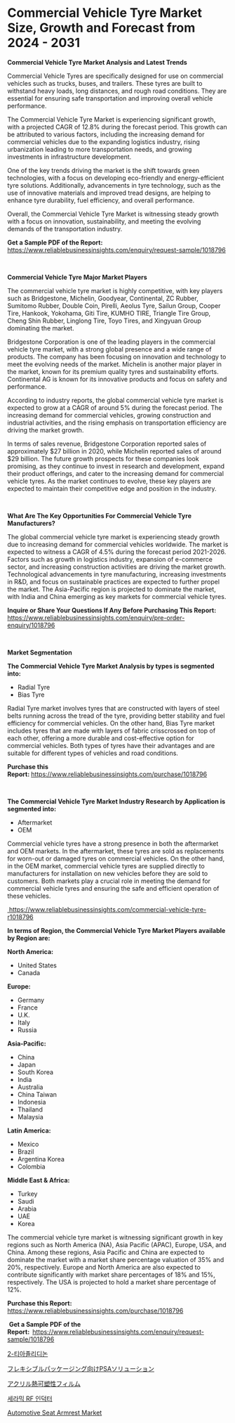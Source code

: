 <p><h1>Commercial Vehicle Tyre Market Size, Growth and Forecast from 2024 - 2031</h1></p><p><strong>Commercial Vehicle Tyre Market Analysis and Latest Trends</strong></p>
<p><p>Commercial Vehicle Tyres are specifically designed for use on commercial vehicles such as trucks, buses, and trailers. These tyres are built to withstand heavy loads, long distances, and rough road conditions. They are essential for ensuring safe transportation and improving overall vehicle performance.</p><p>The Commercial Vehicle Tyre Market is experiencing significant growth, with a projected CAGR of 12.8% during the forecast period. This growth can be attributed to various factors, including the increasing demand for commercial vehicles due to the expanding logistics industry, rising urbanization leading to more transportation needs, and growing investments in infrastructure development.</p><p>One of the key trends driving the market is the shift towards green technologies, with a focus on developing eco-friendly and energy-efficient tyre solutions. Additionally, advancements in tyre technology, such as the use of innovative materials and improved tread designs, are helping to enhance tyre durability, fuel efficiency, and overall performance.</p><p>Overall, the Commercial Vehicle Tyre Market is witnessing steady growth with a focus on innovation, sustainability, and meeting the evolving demands of the transportation industry.</p></p>
<p><strong>Get a Sample PDF of the Report:&nbsp;</strong> <a href="https://www.reliablebusinessinsights.com/enquiry/request-sample/1018796">https://www.reliablebusinessinsights.com/enquiry/request-sample/1018796</a></p>
<p>&nbsp;</p>
<p><strong>Commercial Vehicle Tyre Major Market Players</strong></p>
<p><p>The commercial vehicle tyre market is highly competitive, with key players such as Bridgestone, Michelin, Goodyear, Continental, ZC Rubber, Sumitomo Rubber, Double Coin, Pirelli, Aeolus Tyre, Sailun Group, Cooper Tire, Hankook, Yokohama, Giti Tire, KUMHO TIRE, Triangle Tire Group, Cheng Shin Rubber, Linglong Tire, Toyo Tires, and Xingyuan Group dominating the market.</p><p>Bridgestone Corporation is one of the leading players in the commercial vehicle tyre market, with a strong global presence and a wide range of products. The company has been focusing on innovation and technology to meet the evolving needs of the market. Michelin is another major player in the market, known for its premium quality tyres and sustainability efforts. Continental AG is known for its innovative products and focus on safety and performance.</p><p>According to industry reports, the global commercial vehicle tyre market is expected to grow at a CAGR of around 5% during the forecast period. The increasing demand for commercial vehicles, growing construction and industrial activities, and the rising emphasis on transportation efficiency are driving the market growth.</p><p>In terms of sales revenue, Bridgestone Corporation reported sales of approximately $27 billion in 2020, while Michelin reported sales of around $29 billion. The future growth prospects for these companies look promising, as they continue to invest in research and development, expand their product offerings, and cater to the increasing demand for commercial vehicle tyres. As the market continues to evolve, these key players are expected to maintain their competitive edge and position in the industry.</p></p>
<p>&nbsp;</p>
<p><strong>What Are The Key Opportunities For Commercial Vehicle Tyre Manufacturers?</strong></p>
<p><p>The global commercial vehicle tyre market is experiencing steady growth due to increasing demand for commercial vehicles worldwide. The market is expected to witness a CAGR of 4.5% during the forecast period 2021-2026. Factors such as growth in logistics industry, expansion of e-commerce sector, and increasing construction activities are driving the market growth. Technological advancements in tyre manufacturing, increasing investments in R&D, and focus on sustainable practices are expected to further propel the market. The Asia-Pacific region is projected to dominate the market, with India and China emerging as key markets for commercial vehicle tyres.</p></p>
<p><strong>Inquire or Share Your Questions If Any Before Purchasing This Report:</strong> <a href="https://www.reliablebusinessinsights.com/enquiry/pre-order-enquiry/1018796">https://www.reliablebusinessinsights.com/enquiry/pre-order-enquiry/1018796</a></p>
<p>&nbsp;</p>
<p><strong>Market Segmentation</strong></p>
<p><strong>The Commercial Vehicle Tyre Market Analysis by types is segmented into:</strong></p>
<p><ul><li>Radial Tyre</li><li>Bias Tyre</li></ul></p>
<p><p>Radial Tyre market involves tyres that are constructed with layers of steel belts running across the tread of the tyre, providing better stability and fuel efficiency for commercial vehicles. On the other hand, Bias Tyre market includes tyres that are made with layers of fabric crisscrossed on top of each other, offering a more durable and cost-effective option for commercial vehicles. Both types of tyres have their advantages and are suitable for different types of vehicles and road conditions.</p></p>
<p><strong>Purchase this Report:&nbsp;</strong><a href="https://www.reliablebusinessinsights.com/purchase/1018796">https://www.reliablebusinessinsights.com/purchase/1018796</a></p>
<p>&nbsp;</p>
<p><strong>The Commercial Vehicle Tyre Market Industry Research by Application is segmented into:</strong></p>
<p><ul><li>Aftermarket</li><li>OEM</li></ul></p>
<p><p>Commercial vehicle tyres have a strong presence in both the aftermarket and OEM markets. In the aftermarket, these tyres are sold as replacements for worn-out or damaged tyres on commercial vehicles. On the other hand, in the OEM market, commercial vehicle tyres are supplied directly to manufacturers for installation on new vehicles before they are sold to customers. Both markets play a crucial role in meeting the demand for commercial vehicle tyres and ensuring the safe and efficient operation of these vehicles.</p></p>
<p><a href="https://www.reliablebusinessinsights.com/commercial-vehicle-tyre-r1018796">&nbsp;https://www.reliablebusinessinsights.com/commercial-vehicle-tyre-r1018796</a></p>
<p><strong>In terms of Region, the Commercial Vehicle Tyre Market Players available by Region are:</strong></p>
<p>
    <p> <strong> North America: </strong>
        <ul>
            <li>United States</li>
            <li>Canada</li>
        </ul>
        </p> 
    <p> <strong> Europe: </strong>
        <ul>
            <li>Germany</li>
            <li>France</li>
            <li>U.K.</li>
            <li>Italy</li>
            <li>Russia</li>
        </ul>
        </p> 
    <p> <strong> Asia-Pacific: </strong>
        <ul>
            <li>China</li>
            <li>Japan</li>
            <li>South Korea</li>
            <li>India</li>
            <li>Australia</li>
            <li>China Taiwan</li>
            <li>Indonesia</li>
            <li>Thailand</li>
            <li>Malaysia</li>
        </ul>
        </p> 
    <p> <strong> Latin America: </strong>
        <ul>
            <li>Mexico</li>
            <li>Brazil</li>
            <li>Argentina Korea</li>
            <li>Colombia</li>
        </ul>
        </p> 
    <p> <strong> Middle East & Africa: </strong>
        <ul>
            <li>Turkey</li>
            <li>Saudi</li>
            <li>Arabia</li>
            <li>UAE</li>
            <li>Korea</li>
        </ul>
    </p>
    </p>
<p><p>The commercial vehicle tyre market is witnessing significant growth in key regions such as North America (NA), Asia Pacific (APAC), Europe, USA, and China. Among these regions, Asia Pacific and China are expected to dominate the market with a market share percentage valuation of 35% and 20%, respectively. Europe and North America are also expected to contribute significantly with market share percentages of 18% and 15%, respectively. The USA is projected to hold a market share percentage of 12%.</p></p>
<p><strong>Purchase this Report: </strong><a href="https://www.reliablebusinessinsights.com/purchase/1018796">https://www.reliablebusinessinsights.com/purchase/1018796</a></p>
<p>&nbsp;<strong>Get a Sample PDF of the Report:&nbsp;&nbsp;</strong><a href="https://www.reliablebusinessinsights.com/enquiry/request-sample/1018796">https://www.reliablebusinessinsights.com/enquiry/request-sample/1018796</a></p>
<p><strong></strong></p>
<p><p><a href="https://medium.com/@sybleferry/2-%ED%8B%B0%EC%95%84%EC%A4%84%EB%A6%AC%EB%94%98-%EC%8B%9C%EC%9E%A5%EC%97%90-%EB%8C%80%ED%95%9C-%EC%8B%AC%EC%B8%B5-%EB%B6%84%EC%84%9D-%ED%8A%B8%EB%A0%8C%EB%93%9C-%EC%8B%9C%EC%9E%A5-%EC%84%B8%EB%B6%84%ED%99%94-%EB%B0%8F-%EA%B2%BD%EC%9F%81-%EB%B6%84%EC%84%9D-5fbfeff08193">2-티아졸리디논</a></p><p><a href="https://github.com/zoetazuur/Market-Research-Report-List-2/blob/main/2266159120859.md">フレキシブルパッケージング向けPSAソリューション</a></p><p><a href="https://github.com/VinceMarvin1/Market-Research-Report-List-1/blob/main/1857105120860.md">アクリル熱可塑性フィルム</a></p><p><a href="https://medium.com/@estelwisozk1/%EC%84%B8%EB%9D%BC%EB%AF%B9-rf-%EC%9D%B8%EB%8D%95%ED%84%B0-%EC%8B%9C%EC%9E%A5-%EC%A0%84%EB%A7%9D-%EC%99%84%EC%A0%84%ED%95%9C-%EC%82%B0%EC%97%85-%EB%B6%84%EC%84%9D-2024%EB%85%84%EB%B6%80%ED%84%B0-2031%EB%85%84-bd099cbd2464">세라믹 RF 인덕터</a></p><p><a href="https://github.com/ChiragRP21/Market-Research-Report-List-5/blob/main/automotive-seat-armrest-market.md">Automotive Seat Armrest Market</a></p></p>